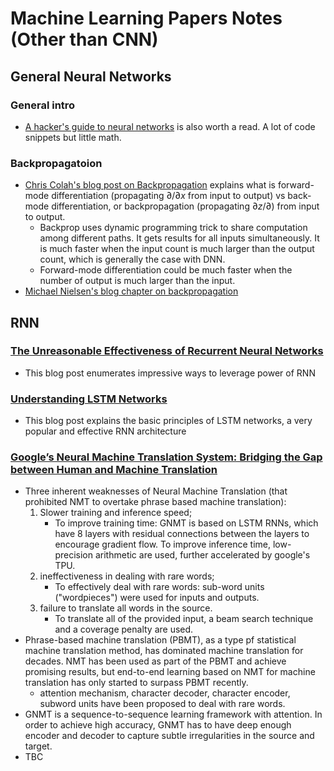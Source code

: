 # Machine Learning Papers Notes (Other than CNN)

## General Neural Networks
### General intro
- [A hacker's guide to neural networks](http://karpathy.github.io/neuralnets/) is also worth a read. A lot of code snippets but little math.

### Backpropagatoion
- [Chris Colah's blog post on Backpropagation](http://colah.github.io/posts/2015-08-Backprop/) explains what is forward-mode differentiation (propagating $\partial / \partial x$ from input to output) vs back-mode differentiation, or backpropagation (propagating $\partial z/\partial$) from input to output. 
	- Backprop uses dynamic programming trick to share computation among different paths. It gets results for all inputs simultaneously. It is much faster when the input count is much larger than the output count, which is generally the case with DNN.
	- Forward-mode differentiation could be much faster when the number of output is much larger than the input. 
- [Michael Nielsen's blog chapter on backpropagation](http://neuralnetworksanddeeplearning.com/chap2.html)

## RNN
### [The Unreasonable Effectiveness of Recurrent Neural Networks](http://karpathy.github.io/2015/05/21/rnn-effectiveness/)
- This blog post enumerates impressive ways to leverage power of RNN

### [Understanding LSTM Networks](http://colah.github.io/posts/2015-08-Understanding-LSTMs/)
- This blog post explains the basic principles of LSTM networks, a very popular and effective RNN architecture

### [Google’s Neural Machine Translation System: Bridging the Gap between Human and Machine Translation](https://arxiv.org/pdf/1609.08144.pdf)
- Three inherent weaknesses of Neural Machine Translation (that prohibited NMT to overtake phrase based machine translation):
	1. Slower training and inference speed;
		- To improve training time: GNMT is based on LSTM RNNs, which have 8 layers with residual connections between the layers to encourage gradient flow. To improve inference time, low-precision arithmetic are used, further accelerated by google's TPU.
	2. ineffectiveness in dealing with rare words;  
		- To effectively deal with rare words: sub-word units ("wordpieces") were used for inputs and outputs.
	3. failure to translate all words in the source.
		- To translate all of the provided input, a beam search technique and a coverage penalty are used.
- Phrase-based machine translation (PBMT), as a type pf statistical machine translation method, has dominated machine translation for decades. NMT has been used as part of the PBMT and achieve promising results, but end-to-end learning based on NMT for machine translation has only started to surpass PBMT recently.
	- attention mechanism, character decoder, character encoder, subword units have been proposed to deal with rare words.
- GNMT is a sequence-to-sequence learning framework with attention. In order to achieve high accuracy, GNMT has to have deep enough encoder and decoder to capture subtle irregularities in the source and target.
- TBC
	